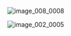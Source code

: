 ![image_008_0008](https://github.com/oguzhanakkaya/3D-Tile-Based-Puzzle-Game/assets/26164843/2f9e946f-8632-4a54-836f-6b54fb79d236)


![image_002_0005](https://github.com/oguzhanakkaya/3D-Tile-Based-Puzzle-Game/assets/26164843/6a7125c6-865a-41e8-b173-c6c16a243c41)

